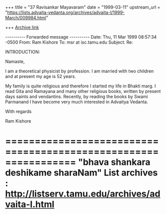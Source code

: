 +++
title = "37 Ravisankar Mayavaram"
date = "1999-03-11"
upstream_url = "https://lists.advaita-vedanta.org/archives/advaita-l/1999-March/009984.html"

+++
[Archive link](https://lists.advaita-vedanta.org/archives/advaita-l/1999-March/009984.html)

---------- Forwarded message ----------
Date: Thu, 11 Mar 1999 08:57:34 -0500
From: Ram Kishore <kishore at las.inpe.br>
To: msr at isc.tamu.edu
Subject: Re:


INTRODUCTION:

Namaste,

I am a theoretical physicist by profession. I am married with two children
and at present my age is 52 years.

My family is quite religious and therefore I started my life in Bhakti
marg. I read Gita and Ramayana and many other religious books, written by
present days saints and vendantins. Recently, by reading the books by Swami
Parmanand I have become very much interested in Advaitya Vedanta.

With regards

Ram Kishore

================================================================
"bhava shankara deshikame sharaNam"
List archives : http://listserv.tamu.edu/archives/advaita-l.html
================================================================

